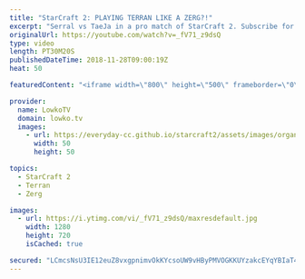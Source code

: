 ```yaml
---
title: "StarCraft 2: PLAYING TERRAN LIKE A ZERG?!"
excerpt: "Serral vs TaeJa in a pro match of StarCraft 2. Subscribe for more videos: http://lowko.tv/youtube Serral's Zerg vs Terran build order: https://goo.gl/DKGTSS  TaeJa recently got back to StarCraft 2 after being forced to take a break for several years. Turns out the man is still incredibly good at playing"
originalUrl: https://youtube.com/watch?v=_fV71_z9dsQ
type: video
length: PT30M20S
publishedDateTime: 2018-11-28T09:00:19Z
heat: 50

featuredContent: "<iframe width=\"800\" height=\"500\" frameborder=\"0\" src=\"https://www.youtube.com/embed/_fV71_z9dsQ\" allow=\"accelerometer; autoplay; encrypted-media; gyroscope; picture-in-picture\" allowfullscreen></iframe>"

provider:
  name: LowkoTV
  domain: lowko.tv
  images:
    - url: https://everyday-cc.github.io/starcraft2/assets/images/organizations/lowko.tv-50x50.jpg
      width: 50
      height: 50

topics:
  - StarCraft 2
  - Terran
  - Zerg

images:
  - url: https://i.ytimg.com/vi/_fV71_z9dsQ/maxresdefault.jpg
    width: 1280
    height: 720
    isCached: true

secured: "LCmcsNsU3IE12euZ8vxgpnimvOkKYcsoUW9vHByPMVOGKKUYzakcEYqYBIaT4ru1BPBP5y5r3uBzKqU78OFAGRn9fZgq3mXs/r5+N/Q8W9yqTIAqRFg2Mn5xif0MLhrv+p6RSkBi2WGpc4YFCZpEEvBJEoWauA4zBQK9JqdNGgqrNKVkf1jctzDrOOYjqfggeG7jAc2KOE5XtaDgyS//c5TjfWK8yPWquIAHWdghsTx83eW18w1aC54ZHXkguW45XsDuOr1Q1OJktGbC8knu+GGaBjHwtvUDc1Fer26c5vm2jrKk2u1yGg12difyUM2u9wIjfUdZ8o48WQvIFOl0NZ0ZLHai1A+/z+b8x2uw1xzubsmu5Q2+Tj+gINhXQ5zlhWfS+c7J/r/7T47vgMndMlSqT9+qUae+PbjU9WUzo8Nh3RWizUpkECoD4PZWl6/E;n+WMmhNIsU5uBUs8Etv4HQ=="
---
```


